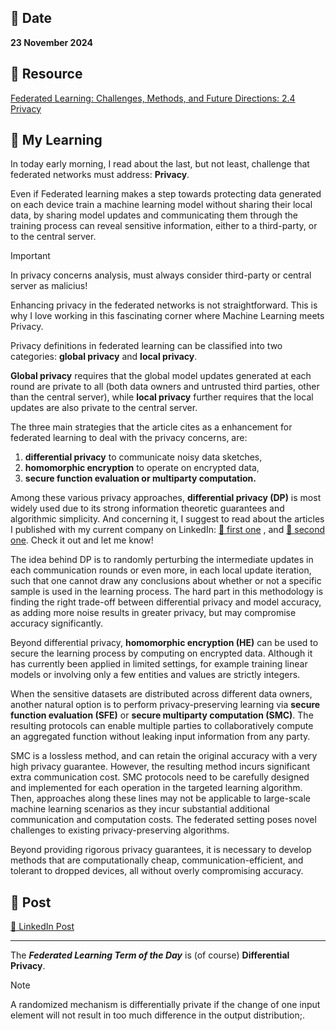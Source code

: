 ## 📅 Date
**23 November 2024**

## 📰 Resource
[Federated Learning: Challenges, Methods, and Future Directions: 2.4 Privacy](https://arxiv.org/pdf/1908.07873)

## 🔖 My Learning
In today early morning, I read about the last, but not least, challenge that federated networks must address: **Privacy**.  

Even if Federated learning makes a step towards protecting data generated on each device train a machine learning model without sharing their local data, by sharing model
updates and communicating them through the training process can reveal sensitive information, either to a third-party, or to the central server.

> [!IMPORTANT]
> In privacy concerns analysis, must always consider third-party or central server as malicius!

Enhancing privacy in the federated networks is not straightforward. This is why I love working in this fascinating corner where Machine Learning meets Privacy.

Privacy definitions in federated learning can be classified into two categories: **global privacy** and **local privacy**.  

**Global privacy** requires that the global model updates generated at each round are private to all (both data owners and untrusted third parties, other than the central server), 
while **local privacy** further requires that the local updates are also private to the central server.

The three main strategies that the article cites as a enhancement for federated learning to deal with the privacy concerns, are:
1. **differential privacy** to communicate noisy data sketches,
2. **homomorphic encryption** to operate on encrypted data,
3. **secure function evaluation or multiparty computation.**

Among these various privacy approaches, **differential privacy (DP)** is most widely used due to its strong information theoretic guarantees and algorithmic simplicity. And concerning it, I suggest to read about the articles I published with my current company on LinkedIn: [📰 first one](https://www.linkedin.com/posts/giuliagualtieri_ai-innovation-dataprivacy-activity-7174346563937288192-RCf6?utm_source=share&utm_medium=member_desktop) , 
and [📰 second one](https://www.linkedin.com/posts/giuliagualtieri_dataprotection-ai-privacy-activity-7252259201274535936-TMqi?utm_source=share&utm_medium=member_desktop). Check it out and let me know!

The idea behind DP is to randomly perturbing the intermediate updates in each communication rounds or even more, in each local update iteration, such that one cannot draw any conclusions about
whether or not a specific sample is used in the learning process. The hard part in this methodology is finding the right trade-off between differential privacy and model accuracy, as adding more noise
results in greater privacy, but may compromise accuracy significantly.

Beyond differential privacy, **homomorphic encryption (HE)** can be used to secure the learning process by computing on encrypted data. 
Although it has currently been applied in limited settings, for example training linear models or involving only a few entities and values are strictly integers.

When the sensitive datasets are distributed across different data owners, another natural option is to perform privacy-preserving learning via **secure function evaluation (SFE)** 
or **secure multiparty computation (SMC)**. The resulting protocols can enable multiple parties to collaboratively compute an aggregated function without leaking input information
from any party.

SMC is a lossless method, and can retain the original accuracy with a very high privacy guarantee. 
However, the resulting method incurs significant extra communication cost. SMC protocols need to be carefully designed and implemented for each operation in the targeted learning algorithm. 
Then, approaches along these lines may not be applicable to large-scale machine learning scenarios as they incur substantial additional communication and computation costs.
The federated setting poses novel challenges to existing privacy-preserving algorithms. 

Beyond providing rigorous privacy guarantees, it is necessary to develop methods that are computationally cheap, communication-efficient, and tolerant to dropped devices, 
all without overly compromising accuracy.


## 📮 Post 

[📘 LinkedIn Post](https://www.linkedin.com/posts/giuliagualtieri_ai-innovation-dataprivacy-activity-7266372881545129984-DDh9?utm_source=share&utm_medium=member_desktop)

------
The _**Federated Learning Term of the Day**_ is (of course) **Differential Privacy**.
> [!NOTE]
> A randomized mechanism is differentially private if the change of one input element will not result in too much difference in the output distribution;.
